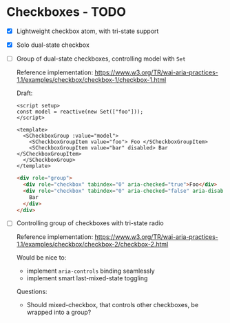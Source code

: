 # Checkboxes - TODO

- [x] Lightweight checkbox atom, with tri-state support
- [x] Solo dual-state checkbox
- [ ] Group of dual-state checkboxes, controlling model with `Set`

  Reference implementation: https://www.w3.org/TR/wai-aria-practices-1.1/examples/checkbox/checkbox-1/checkbox-1.html

  Draft:

  ```vue
  <script setup>
  const model = reactive(new Set(["foo"]));
  </script>

  <template>
    <SCheckboxGroup :value="model">
      <SCheckboxGroupItem value="foo"> Foo </SCheckboxGroupItem>
      <SCheckboxGroupItem value="bar" disabled> Bar </SCheckboxGroupItem>
    </SCheckboxGroup>
  </template>
  ```

  ```html
  <div role="group">
    <div role="checkbox" tabindex="0" aria-checked="true">Foo</div>
    <div role="checkbox" tabindex="0" aria-checked="false" aria-disabled="true">
      Bar
    </div>
  </div>
  ```

- [ ] Controlling group of checkboxes with tri-state radio

  Reference implementation: https://www.w3.org/TR/wai-aria-practices-1.1/examples/checkbox/checkbox-2/checkbox-2.html

  Would be nice to:

  - implement `aria-controls` binding seamlessly
  - implement smart last-mixed-state toggling

  Questions:

  - Should mixed-checkbox, that controls other checkboxes, be wrapped into a group?
